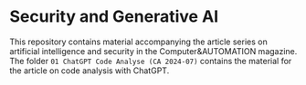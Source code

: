 # Security and Generative AI

This repository contains material accompanying the article series on artificial intelligence and security in the Computer&AUTOMATION magazine.
The folder ```01 ChatGPT Code Analyse (CA 2024-07)``` contains the material for the article on code analysis with ChatGPT.
